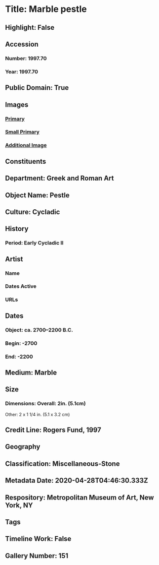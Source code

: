 # Title: Marble pestle
## Highlight: False
## Accession
### Number: 1997.70
### Year: 1997.70
## Public Domain: True
## Images
### [Primary](https://images.metmuseum.org/CRDImages/gr/original/DP256404.jpg)
### [Small Primary](https://images.metmuseum.org/CRDImages/gr/web-large/DP256404.jpg)
### [Additional Image](https://images.metmuseum.org/CRDImages/gr/original/GR37.jpg)
## Constituents
## Department: Greek and Roman Art
## Object Name: Pestle
## Culture: Cycladic
## History
### Period: Early Cycladic II
## Artist
### Name
### Dates Active
### URLs
## Dates
### Object: ca. 2700–2200 B.C.
### Begin: -2700
### End: -2200
## Medium: Marble
## Size
### Dimensions: Overall: 2in. (5.1cm)
Other: 2 x 1 1/4 in. (5.1 x 3.2 cm)
## Credit Line: Rogers Fund, 1997
## Geography
## Classification: Miscellaneous-Stone
## Metadata Date: 2020-04-28T04:46:30.333Z
## Respository: Metropolitan Museum of Art, New York, NY
## Tags
## Timeline Work: False
## Gallery Number: 151